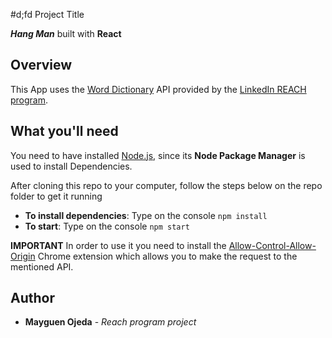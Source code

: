 #d;fd Project Title

***Hang Man*** built with **React**

## Overview

This App uses the [Word Dictionary](http://app.linkedin-reach.io/words) API provided by the [LinkedIn REACH program](https://careers.linkedin.com/reach).

## What you'll need

You need to have installed [Node.js](https://nodejs.org), since its **Node Package Manager** is used to install Dependencies.

After cloning this repo to your computer, follow the steps below on the repo folder to get it running

* **To install dependencies**: Type on the console `npm install`
* **To start**: Type on the console `npm start`


**IMPORTANT**
In order to use it you need to install the  [Allow-Control-Allow-Origin](https://chrome.google.com/webstore/detail/allow-control-allow-origi/nlfbmbojpeacfghkpbjhddihlkkiljbi) Chrome extension which allows you to make the request to the mentioned API.

## Author

* **Mayguen Ojeda** - *Reach program project*
